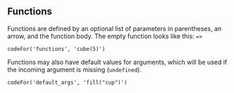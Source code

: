 ## Functions

Functions are defined by an optional list of parameters in parentheses, an arrow, and the function body. The empty function looks like this: `=>`

```
codeFor('functions', 'cube(5)')
```

Functions may also have default values for arguments, which will be used if the incoming argument is missing (`undefined`).

```
codeFor('default_args', 'fill("cup")')
```
